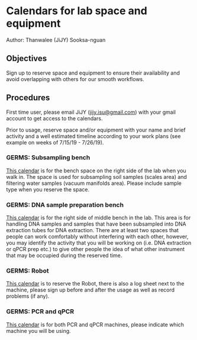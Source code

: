 # Calendars for lab space and equipment
Author: Thanwalee (JiJY) Sooksa-nguan
## Objectives

 
Sign up to reserve space and equipment to ensure their availability and avoid overlapping with others for our smooth workflows.
 
## Procedures
 
First time user, please email JiJY (jijy.isu@gmail.com) with your gmail account to get access to the calendars.
 
Prior to usage, reserve space and/or equipment with your name and brief activity and a well estimated timeline according to your work plans (see example on weeks of 7/15/19 - 7/26/19).

### GERMS: Subsampling bench

<a href="https://calendar.google.com/calendar/b/1?cid=aXYxZjlycm00ZDRma2hsNzNha3NlZHFxaHNAZ3JvdXAuY2FsZW5kYXIuZ29vZ2xlLmNvbQ" target="_blank">This calendar</a> is for the bench space on the right side of the lab when you walk in. The space is used for subsampling soil samples (scales area) and filtering water samples (vacuum manifolds area). Please include sample type when you reserve the space.


### GERMS: DNA sample preparation bench
<a href="https://calendar.google.com/calendar/b/1?cid=NjBnajNiZDVuOHQxczA5NDhwaDd1amlkYjhAZ3JvdXAuY2FsZW5kYXIuZ29vZ2xlLmNvbQ" target="blank">This calendar</a> is for the right side of middle bench in the lab. This area is for handling DNA samples and samples that have been subsampled into DNA extraction tubes for DNA extraction. There are at least two spaces that people can work comfortably without interfering with each other, however, you may identify the activity that you will be working on (i.e. DNA extraction or qPCR prep etc.) to give other people the idea of what other instrument that may be occupied during the reserved time.


### GERMS: Robot
<a href="https://calendar.google.com/calendar/b/1?cid=a3ZqbXZhZmFhc2pjdTg4OHVobmZpcDJiOW9AZ3JvdXAuY2FsZW5kYXIuZ29vZ2xlLmNvbQ" target="_blank">This calendar</a> is to reserve the Robot, there is also a log sheet next to the machine, please sign up before and after the usage as well as record problems (if any).


### GERMS: PCR and qPCR
<a href="https://calendar.google.com/calendar/b/1?cid=cHJ1MmRsaGZndGdqM2xvdDdkc3FzM2FmMDBAZ3JvdXAuY2FsZW5kYXIuZ29vZ2xlLmNvbQ" target="_blank">This calendar</a> is for both PCR and qPCR machines, please indicate which machine you will be using.
